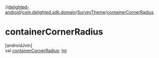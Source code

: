 //[delighted-android](../../../index.md)/[com.delighted.sdk.domain](../index.md)/[SurveyTheme](index.md)/[containerCornerRadius](container-corner-radius.md)

# containerCornerRadius

[androidJvm]\
val [containerCornerRadius](container-corner-radius.md): [Int](https://kotlinlang.org/api/latest/jvm/stdlib/kotlin/-int/index.html)
